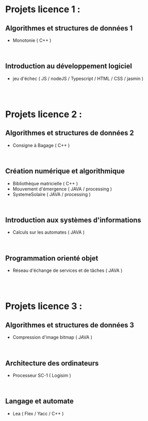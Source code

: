 # Projets licence 1 :
## Algorithmes et structures de données 1
 -  Monotonie ( C++ )

 <br/>

## Introduction au développement logiciel
-   jeu d'échec ( JS / nodeJS / Typescript / HTML / CSS / jasmin )

<br/><br/> 

# Projets licence 2 :
## Algorithmes et structures de données 2
-   Consigne à Bagage ( C++ )

<br/>

## Création numérique et algorithmique
-   Bibliothèque matricielle ( C++ )
-   Mouvement d'émergence ( JAVA / processing )
-   SystemeSolaire ( JAVA / processing )

<br/>

## Introduction aux systèmes d'informations
-   Calculs sur les automates ( JAVA )

<br/>
 
## Programmation orienté objet
-   Réseau d'échange de services et de tâches ( JAVA )

<br/><br/>                 
                                
# Projets licence 3 :
## Algorithmes et structures de données 3
-   Compression d'image bitmap ( JAVA )

<br/>

## Architecture des ordinateurs
-   Processeur SC-1 ( Logisim )

<br/>

## Langage et automate
-   Lea ( Flex / Yacc / C++ )

